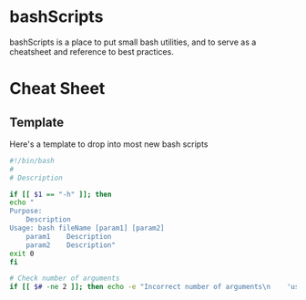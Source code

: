 # bashScripts
bashScripts is a place to put small bash utilities, and to serve as a cheatsheet and reference to best practices.

# Cheat Sheet

## Template
Here's a template to drop into most new bash scripts
``` bash
#!/bin/bash
#
# Description

if [[ $1 == "-h" ]]; then
echo "
Purpose:
    Description
Usage: bash fileName [param1] [param2]
    param1    Description
    param2    Description" 
exit 0
fi

# Check number of arguments
if [[ $# -ne 2 ]]; then echo -e "Incorrect number of arguments\n    'use -h' to see options" && exit 1; fi

```